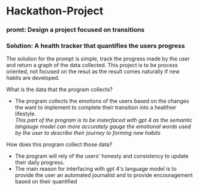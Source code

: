 # Hackathon-Project

### promt: Design a project focused on transitions

### Solution: A health tracker that quantifies the users progress 

The solution for the prompt is simple, track the progress made by the user and return a graph of the data collected. This project is to be process oriented, not focused on the resut as the result comes naturally if new habits are developed.

What is the data that the program collects?
- The program collects the emotions of the users based on the changes the want to implement to complete their transition into a healthier lifestyle.
 <br> *This part of the program is to be insterfaced with gpt 4 as the semantic langauge model can more accurately gauge the emotional words used by the user to describe their journey to forming new habits*

How does this program collect those data?
- The program will rely of the users' honesty and consistency to update their daily progress.
- The main reason for interfacing with gpt 4's language model is to provide the user an automated journalist and to provide encouragement based on their quantified 
